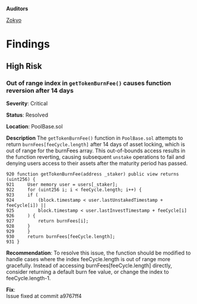 **Auditors**

[Zokyo](https://x.com/zokyo_io)

# Findings

## High Risk

###  Out of range index in `getTokenBurnFee()` causes function reversion after 14 days

**Severity**: Critical

**Status**: Resolved

**Location**: PoolBase.sol

**Description**
The `getTokenBurnFee()` function in `PoolBase.sol` attempts to return `burnFees[feeCycle.length]` after 14 days of asset locking, which is out of range for the burnFees array. This out-of-bounds access results in the function reverting, causing subsequent `unstake` operations to fail and denying users access to their assets after the maturity period has passed.

```solidity
920 function getTokenBurnFee(address _staker) public view returns (uint256) {
921     User memory user = users[_staker];
922     for (uint256 i; i < feeCycle.length; i++) {
923     if (
924         (block.timestamp < user.lastUnstakedTimestamp + feeCycle[i]) ||
925         block.timestamp < user.lastInvestTimestamp + feeCycle[i]
926     ) {
927         return burnFees[i];
928     }
929     }
930     return burnFees[feeCycle.length];
931 }
```

**Recommendation**: 
To resolve this issue, the function should be modified to handle cases where the index feeCycle.length is out of range more gracefully. Instead of accessing burnFees[feeCycle.length] directly, consider returning a default burn fee value, or change the index to feeCycle.length-1.  

**Fix**:  
Issue fixed at commit a9767ff4

